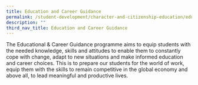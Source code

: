 ```yaml
---
title: Education and Career Guidance
permalink: /student-development/character-and-citizenship-education/education-and-career-guidance
description: ""
third_nav_title: Education and Career Guidance
---
```

The Educational & Career Guidance programme aims to equip students with the needed knowledge, skills and attitudes to enable them to constantly cope with change, adapt to new situations and make informed education and career choices. This is to prepare our students for the world of work, equip them with the skills to remain competitive in the global economy and above all, to lead meaningful and productive lives.
